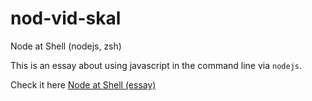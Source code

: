 # nod-vid-skal
Node at Shell (nodejs, zsh)

This is an essay about using javascript in the command line via ``nodejs``. 

Check it here [Node at Shell (essay)](https://github.com/ricoymx/nod-vid-skal/blob/main/_named-arguments-with-json_essay.md)
